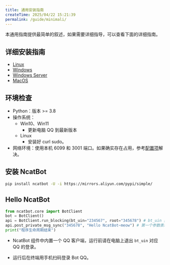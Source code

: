 ```yaml
---
title: 通用安装指南
createTime: 2025/04/22 15:21:39
permalink: /guide/minimali/
---
```


本通用指南提供最简单的叙述，如果需要详细指导，可以查看下面的详细指南。

## 详细安装指南

- [Linux](./2.%20Linux%20安装.md)
- [Windows](./3.%20Windows%20安装.md)
- [Windows Server](./4.%20Windows%20Server%20安装.md)
- [MacOS](./4.%20MacOS%20安装.md)

## 环境检查

- Python：版本 >= 3.8
- 操作系统：
  - Win10、Win11
    - 更新电脑 QQ 到最新版本
  - Linux
    - 安装好 curl sudo。
- 网络环境：使用本机 6099 和 3001 端口。如果确实存在占用，参考[配置项](../../2.%20基本开发/4.%20配置项.md)解决。

## 安装 NcatBot

```bash
pip install ncatbot -U -i https://mirrors.aliyun.com/pypi/simple/
```

## Hello NcatBot

```python
from ncatbot.core import BotClient
bot = BotClient()
api = BotClient.run_blocking(bt_uin="234567", root="345678") # bt_uin 是 Bot 账号, root 是拥有 Bot 最高权限的账号。
api.post_private_msg_sync("345678", "Hello NcatBot~meow") # 第一个参数表示发送消息的对象（QQ 号）
print("程序生命周期结束")
```

- NcatBot 组件中内置一个 QQ 客户端，运行前请在电脑上退出 `bt_uin` 对应 QQ 的登录。

- 运行后在终端用手机扫码登录 Bot QQ。
